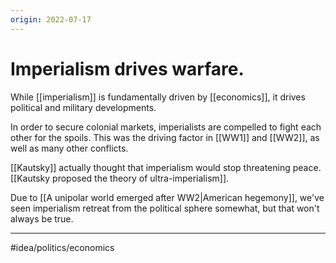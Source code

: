 ```yaml
---
origin: 2022-07-17
---
```

# Imperialism drives warfare. 
While [[imperialism]] is fundamentally driven by [[economics]], it drives political and military developments. 

In order to secure colonial markets, imperialists are compelled to fight each other for the spoils. This was the driving factor in [[WW1]] and [[WW2]], as well as many other conflicts.

[[Kautsky]] actually thought that imperialism would stop threatening peace. [[Kautsky proposed the theory of ultra-imperialism]].

Due to [[A unipolar world emerged after WW2|American hegemony]], we've seen imperialism retreat from the political sphere somewhat, but that won't always be true.

---
#idea/politics/economics 